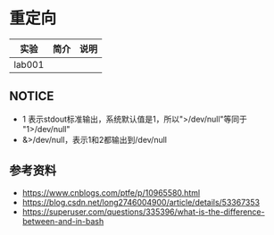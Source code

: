 # 重定向

|实验|简介|说明|
|---|---|---|
|lab001|||

## NOTICE
 - 1 表示stdout标准输出，系统默认值是1，所以">/dev/null"等同于 "1>/dev/null"
 - &>/dev/null，表示1和2都输出到/dev/null

## 参考资料
 - https://www.cnblogs.com/ptfe/p/10965580.html
 - https://blog.csdn.net/long2746004900/article/details/53367353
 - https://superuser.com/questions/335396/what-is-the-difference-between-and-in-bash
